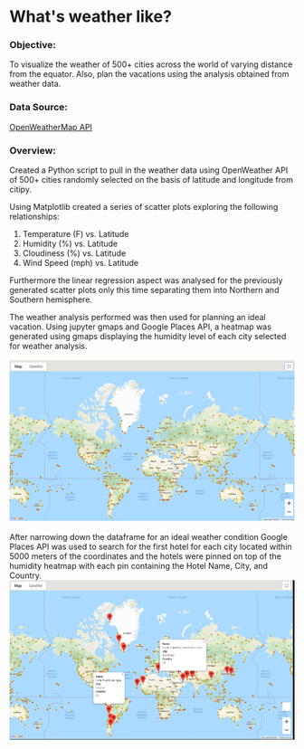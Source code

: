 # What's weather like?
<h3>Objective:</h3>
To visualize the weather of 500+ cities across the world of varying distance from the equator. Also, plan the vacations using the analysis obtained from weather data.

<h3>Data Source:</h3>
<a href="https://openweathermap.org/api">OpenWeatherMap API</a>

<h3>Overview:</h3>
Created a Python script to pull in the weather data using OpenWeather API of 500+ cities randomly selected on the basis of latitude and longitude from citipy. 

Using Matplotlib created a series of scatter plots exploring the following relationships:

1. Temperature (F) vs. Latitude
2. Humidity (%) vs. Latitude
3. Cloudiness (%) vs. Latitude
4. Wind Speed (mph) vs. Latitude

Furthermore the linear regression aspect was analysed for the previously generated scatter plots only this time separating them into Northern and Southern hemisphere.

The weather analysis performed was then used for planning an ideal vacation. Using jupyter gmaps and Google Places API, a heatmap was generated using gmaps displaying the humidity level of each city selected for weather analysis.<br><br>
<img src="WeatherPy/heatmap_cities.PNG"><br><br>
After narrowing down the dataframe for an ideal weather condition Google Places API was used to search for the first hotel for each city located within 5000 meters of the coordinates and the hotels were pinned on top of the humidity heatmap with each pin containing the Hotel Name, City, and Country.
<img src="WeatherPy/hotels.PNG">
